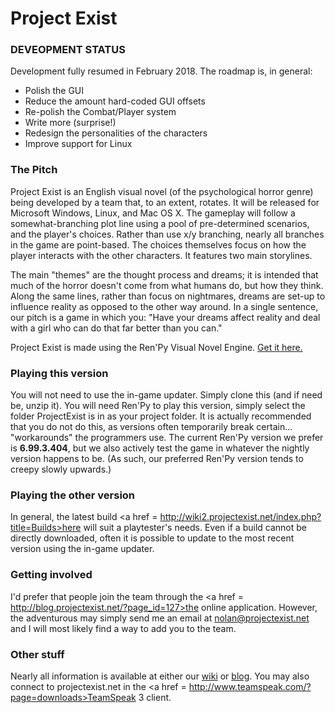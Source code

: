 Project Exist
=============

### DEVEOPMENT STATUS
Development fully resumed in February 2018. The roadmap is, in general:
- Polish the GUI
- Reduce the amount hard-coded GUI offsets
- Re-polish the Combat/Player system
- Write more (surprise!)
- Redesign the personalities of the characters
- Improve support for Linux

### The Pitch
Project Exist is an English visual novel (of the psychological horror genre) being developed by a team that, to an extent, rotates. It will be released for Microsoft Windows, Linux, and Mac OS X. The gameplay will follow a somewhat-branching plot line using a pool of pre-determined scenarios, and the player's choices. Rather than use x/y branching, nearly all branches in the game are point-based. The choices themselves focus on how the player interacts with the other characters. It features two main storylines.

The main "themes" are the thought process and dreams; it is intended that much of the horror doesn't come from what humans do, but how they think. Along the same lines, rather than focus on nightmares, dreams are set-up to influence reality as opposed to the other way around. In a single sentence, our pitch is a game in which you: "Have your dreams affect reality and deal with a girl who can do that far better than you can."

Project Exist is made using the Ren'Py Visual Novel Engine. <a href = http://renpy.org/>Get it here.</a>

### Playing this version
You will not need to use the in-game updater. Simply clone this (and if need be, unzip it). You will need Ren'Py to play this version, simply select the folder ProjectExist is in as your project folder. It is actually recommended that you do not do this, as versions often temporarily break certain... "workarounds" the programmers use. The current Ren'Py version we prefer is <b>6.99.3.404</b>, but we also actively test the game in whatever the nightly version happens to be. (As such, our preferred Ren'Py version tends to creepy slowly upwards.)

### Playing the other version
In general, the latest build <a href = http://wiki2.projectexist.net/index.php?title=Builds>here</a> will suit a playtester's needs. Even if a build cannot be directly downloaded, often it is possible to update to the most recent version using the in-game updater.

### Getting involved
I'd prefer that people join the team through the <a href = http://blog.projectexist.net/?page_id=127>the online application</a>. However, the adventurous may simply send me an email at nolan@projectexist.net and I will most likely find a way to add you to the team.

### Other stuff
Nearly all information is available at either our <a href = http://wiki2.projectexist.net/>wiki</a> or <a href = http://blog.projectexist.net/>blog</a>. You may also connect to projectexist.net in the <a href = http://www.teamspeak.com/?page=downloads>TeamSpeak 3 client</a>.
